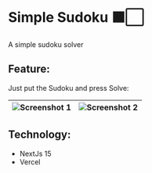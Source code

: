# Simple Sudoku ⬛⬜
A simple sudoku solver

## Feature:
Just put the Sudoku and press Solve:

| ![Screenshot 1](https://github.com/user-attachments/assets/e4e5a842-50b1-4aee-9f89-194f1dece4fa) | ![Screenshot 2](https://github.com/user-attachments/assets/a216b235-ff52-424a-b0c3-5ab939d9dfbf) |
|--------------------------------------------------|--------------------------------------------------|

## Technology:
- NextJs 15
- Vercel


